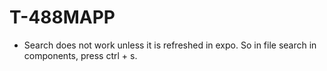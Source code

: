 # T-488MAPP


* Search does not work unless it is refreshed in expo. So in file search in components, press ctrl + s.